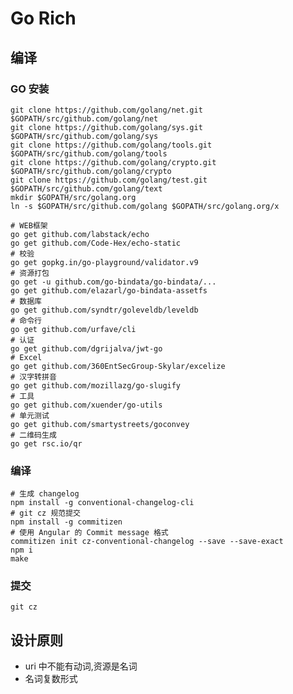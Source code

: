 # Go Rich

## 编译

### GO 安装

    git clone https://github.com/golang/net.git $GOPATH/src/github.com/golang/net
    git clone https://github.com/golang/sys.git $GOPATH/src/github.com/golang/sys
    git clone https://github.com/golang/tools.git $GOPATH/src/github.com/golang/tools
    git clone https://github.com/golang/crypto.git $GOPATH/src/github.com/golang/crypto
    git clone https://github.com/golang/test.git $GOPATH/src/github.com/golang/text
    mkdir $GOPATH/src/golang.org
    ln -s $GOPATH/src/github.com/golang $GOPATH/src/golang.org/x

    # WEB框架
    go get github.com/labstack/echo
    go get github.com/Code-Hex/echo-static
    # 校验
    go get gopkg.in/go-playground/validator.v9
    # 资源打包
    go get -u github.com/go-bindata/go-bindata/...
    go get github.com/elazarl/go-bindata-assetfs
    # 数据库
    go get github.com/syndtr/goleveldb/leveldb
    # 命令行
    go get github.com/urfave/cli
    # 认证
    go get github.com/dgrijalva/jwt-go
    # Excel
    go get github.com/360EntSecGroup-Skylar/excelize
    # 汉字转拼音
    go get github.com/mozillazg/go-slugify
    # 工具
    go get github.com/xuender/go-utils
    # 单元测试
    go get github.com/smartystreets/goconvey
    # 二维码生成
    go get rsc.io/qr

### 编译

```shell
# 生成 changelog
npm install -g conventional-changelog-cli
# git cz 规范提交
npm install -g commitizen
# 使用 Angular 的 Commit message 格式
commitizen init cz-conventional-changelog --save --save-exact
npm i
make
```

### 提交

```shell
git cz
```

## 设计原则

-   uri 中不能有动词,资源是名词
-   名词复数形式
